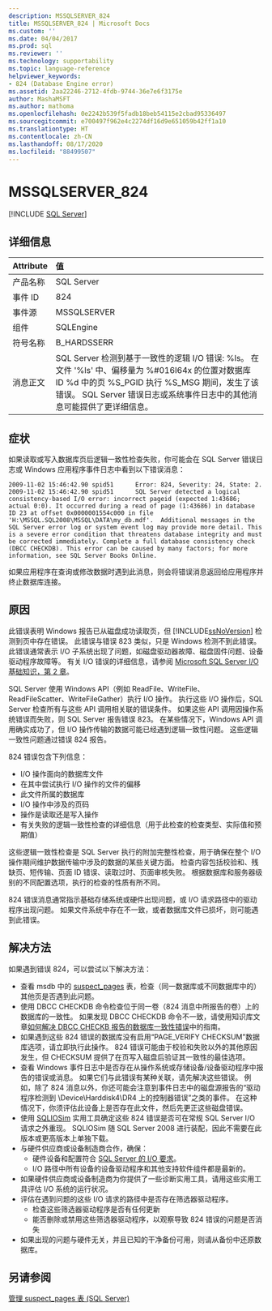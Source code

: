 ```yaml
---
description: MSSQLSERVER_824
title: MSSQLSERVER_824 | Microsoft Docs
ms.custom: ''
ms.date: 04/04/2017
ms.prod: sql
ms.reviewer: ''
ms.technology: supportability
ms.topic: language-reference
helpviewer_keywords:
- 824 (Database Engine error)
ms.assetid: 2aa22246-2712-4fdb-9744-36e7e6f3175e
author: MashaMSFT
ms.author: mathoma
ms.openlocfilehash: 0e2242b539f5fadb18beb54115e2cbad95336497
ms.sourcegitcommit: e700497f962e4c2274df16d9e651059b42ff1a10
ms.translationtype: HT
ms.contentlocale: zh-CN
ms.lasthandoff: 08/17/2020
ms.locfileid: "88499507"
---
```

# <a name="mssqlserver_824"></a>MSSQLSERVER_824
 [!INCLUDE [SQL Server](../../includes/applies-to-version/sqlserver.md)]
  
## <a name="details"></a>详细信息  
  
| Attribute | 值 |  
| :-------- | :---- |  
|产品名称|SQL Server|  
|事件 ID|824|  
|事件源|MSSQLSERVER|  
|组件|SQLEngine|  
|符号名称|B_HARDSSERR|  
|消息正文|SQL Server 检测到基于一致性的逻辑 I/O 错误: %ls。 在文件 '%ls' 中、偏移量为 %#016I64x 的位置对数据库 ID %d 中的页 %S_PGID 执行 %S_MSG 期间，发生了该错误。  SQL Server 错误日志或系统事件日志中的其他消息可能提供了更详细信息。|  
  
## <a name="symptom"></a>症状  


如果读取或写入数据库页后逻辑一致性检查失败，你可能会在 SQL Server 错误日志或 Windows 应用程序事件日志中看到以下错误消息：
 
``` 
2009-11-02 15:46:42.90 spid51      Error: 824, Severity: 24, State: 2.
2009-11-02 15:46:42.90 spid51      SQL Server detected a logical consistency-based I/O error: incorrect pageid (expected 1:43686; actual 0:0). It occurred during a read of page (1:43686) in database ID 23 at offset 0x0000001554c000 in file 'H:\MSSQL.SQL2008\MSSQL\DATA\my_db.mdf'.  Additional messages in the SQL Server error log or system event log may provide more detail. This is a severe error condition that threatens database integrity and must be corrected immediately. Complete a full database consistency check (DBCC CHECKDB). This error can be caused by many factors; for more information, see SQL Server Books Online.
```
 
如果应用程序在查询或修改数据时遇到此消息，则会将错误消息返回给应用程序并终止数据库连接。 
  
## <a name="cause"></a>原因
此错误表明 Windows 报告已从磁盘成功读取页，但 [!INCLUDE[ssNoVersion](../../includes/ssnoversion-md.md)] 检测到页中存在错误。 此错误与错误 823 类似，只是 Windows 检测不到此错误。此错误通常表示 I/O 子系统出现了问题，如磁盘驱动器故障、磁盘固件问题、设备驱动程序故障等。 有关 I/O 错误的详细信息，请参阅 [Microsoft SQL Server I/O 基础知识，第 2 章](/previous-versions/sql/sql-server-2005/administrator/cc917726(v=technet.10))。  

SQL Server 使用 Windows API（例如 ReadFile、WriteFile、ReadFileScatter、WriteFileGather）执行 I/O 操作。 执行这些 I/O 操作后，SQL Server 检查所有与这些 API 调用相关联的错误条件。 如果这些 API 调用因操作系统错误而失败，则 SQL Server 报告错误 823。 在某些情况下，Windows API 调用确实成功了，但 I/O 操作传输的数据可能已经遇到逻辑一致性问题。 这些逻辑一致性问题通过错误 824 报告。
 
824 错误包含下列信息：

- I/O 操作面向的数据库文件
- 在其中尝试执行 I/O 操作的文件的偏移
- 此文件所属的数据库
- I/O 操作中涉及的页码
- 操作是读取还是写入操作
- 有关失败的逻辑一致性检查的详细信息（用于此检查的检查类型、实际值和预期值）
 
这些逻辑一致性检查是 SQL Server 执行的附加完整性检查，用于确保在整个 I/O 操作期间维护数据传输中涉及的数据的某些关键方面。 检查内容包括校验和、残缺页、短传输、页面 ID 错误、读取过时、页面审核失败。 根据数据库和服务器级别的不同配置选项，执行的检查的性质有所不同。 
 
824 错误消息通常指示基础存储系统或硬件出现问题，或 I/O 请求路径中的驱动程序出现问题。 如果文件系统中存在不一致，或者数据库文件已损坏，则可能遇到此错误。

## <a name="resolution"></a>解决方法  

如果遇到错误 824，可以尝试以下解决方法： 

- 查看 msdb 中的 [suspect_pages](../backup-restore/manage-the-suspect-pages-table-sql-server.md) 表，检查（同一数据库或不同数据库中的）其他页是否遇到此问题。
- 使用 DBCC CHECKDB 命令检查位于同一卷（824 消息中所报告的卷）上的数据库的一致性。 如果发现 DBCC CHECKDB 命令不一致，请使用知识库文章[如何解决 DBCC CHECKB 报告的数据库一致性错误](https://support.microsoft.com/help/2015748/how-to-troubleshoot-database-consistency-errors-reported-by-dbcc-check)中的指南。
- 如果遇到这些 824 错误的数据库没有启用“PAGE_VERIFY CHECKSUM”数据库选项，请立即执行此操作。 824 错误可能由于校验和失败以外的其他原因发生，但 CHECKSUM 提供了在页写入磁盘后验证其一致性的最佳选项。
- 查看 Windows 事件日志中是否存在从操作系统或存储设备/设备驱动程序中报告的错误或消息。 如果它们与此错误有某种关联，请先解决这些错误。 例如，除了 824 消息以外，你还可能会注意到事件日志中的磁盘源报告的“驱动程序检测到 \Device\Harddisk4\DR4 上的控制器错误”之类的事件。 在这种情况下，你须评估此设备上是否存在此文件，然后先更正这些磁盘错误。
- 使用 [SQLIOSim](https://support.microsoft.com/help/231619/how-to-use-the-sqliosim-utility-to-simulate-sql-server-activity-on-a-d) 实用工具确定这些 824 错误是否可在常规 SQL Server I/O 请求之外重现。 SQLIOSim 随 SQL Server 2008 进行装配，因此不需要在此版本或更高版本上单独下载。
- 与硬件供应商或设备制造商合作，确保：
   - 硬件设备和配置符合 [SQL Server 的 I/O 要求](https://support.microsoft.com/help/967576/microsoft-sql-server-database-engine-input-output-requirements)。
   - I/O 路径中所有设备的设备驱动程序和其他支持软件组件都是最新的。
- 如果硬件供应商或设备制造商为你提供了一些诊断实用工具，请用这些实用工具评估 I/O 系统的运行状况。
- 评估在遇到问题的这些 I/O 请求的路径中是否存在筛选器驱动程序。
   - 检查这些筛选器驱动程序是否有任何更新
   - 能否删除或禁用这些筛选器驱动程序，以观察导致 824 错误的问题是否消失
- 如果出现的问题与硬件无关，并且已知的干净备份可用，则请从备份中还原数据库。  

## <a name="see-also"></a>另请参阅  
[管理 suspect_pages 表 (SQL Server)](~/relational-databases/backup-restore/manage-the-suspect-pages-table-sql-server.md)  
  
